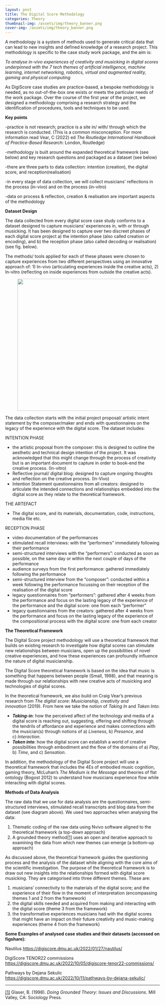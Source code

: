 ```yaml
---
layout: post
title: The Digital Score Methodology
categories: Theory
thumbnail-img: /assets/img/theory_banner.png
cover-img: /assets/img/theory_banner.png
---
```

<p>A methodology is a system of methods used to generate critical data that can lead to new insights and defined knowledge of a research project. This methodology is specific to the case study work package, and the aim is:</p>



<p><em>To analyse in-vivo experiences of creativity and musicking in digital scores underpinned with the 7 tech themes of artificial intelligence, machine learning, internet networking, robotics, virtual and augmented reality, gaming and physical computing</em></p>



<p>As DigiScore case studies are practice-based, a bespoke methodology is needed, as no out-of-the-box one exists or meets the particular needs of the work package. Over the course of the first year of the project, we designed a methodology comprising a research strategy and the identification of procedures, tools and techniques to be used.</p>



<p><strong>Key points</strong></p>



<p>-practice is not research; practice is a site in/ with/ through which the research is conducted. (This is a common misconception. For more information read Vear, C (2022) ed <em>The Routledge International Handbook of Practice-Based Research</em>: London, Routledge)</p>



<p>-methodology is built around the expanded theoretical framework (see below) and key research questions and packaged as a dataset (see below)</p>



<p>-there are three parts to data collection: intention (creation), the digital score, and reception(realisation)</p>



<p>-in every stage of data collection, we will collect musicians’ reflections in the process (in-vivo) and on the process (in-vitro)</p>



<p>-data on process &amp; reflection, creation &amp; realisation are important aspects of the methodology</p>



<p><strong>Data</strong><strong>set Design</strong></p>



<p>The data collected from every digital score case study conforms to a dataset designed to capture musicians’ experiences in, with or through musicking. It has been designed to capture over two discreet phases of each digital score project a) the intention phase (also called creation or encoding), and b) the reception phase (also called decoding or realisation) (see fig. below).</p>



<p>The methods/ tools applied for each of these phases were chosen to capture experiences from two different perspectives using an innovative approach of: 1) In-vivo (articulating experiences inside the creative acts), 2) In-vitro (reflecting on inside experiences from outside the creative acts).</p>



<figure class="wp-block-image size-full"><img decoding="async" loading="lazy" width="936" height="430" src="https://digiscore.dmu.ac.uk/wp-content/uploads/2022/10/image-3.png" alt="" class="wp-image-4756" srcset="https://digiscore.dmu.ac.uk/wp-content/uploads/2022/10/image-3.png 936w, https://digiscore.dmu.ac.uk/wp-content/uploads/2022/10/image-3-300x138.png 300w, https://digiscore.dmu.ac.uk/wp-content/uploads/2022/10/image-3-768x353.png 768w" sizes="(max-width: 936px) 100vw, 936px" /></figure>



<p class="has-nv-dark-bg-color has-text-color">The data collection starts with the initial project proposal/ artistic intent statement by the composer/maker and ends with questionnaires on the legacy of the experience with the digital score. The dataset includes:</p>



<p>INTENTION PHASE</p>



<ul class="has-nv-dark-bg-color has-text-color"><li>the artistic proposal from the composer: this is designed to outline the aesthetic and technical design intention of the project. It was acknowledged that this might change through the process of creativity but is an important document to capture in order to book-end the creative process. (In-vitro)</li><li>Reflective journal/ digital blog: designed to capture ongoing thoughts and reflection on the creative process. (In-Vivo)</li><li>Intention Statement questionnaires from all creators: designed to articulate the intended connections and relationships embedded into the digital score as they relate to the theoretical framework.</li></ul>



<p>THE ARTEFACT</p>



<ul><li>The digital score, and its materials, documentation, code, instructions, media file etc.</li></ul>



<p>RECEPTION PHASE</p>



<ul><li>video documentation of the performances</li><li>stimulated recall interviews: with the “performers” immediately following their performance</li><li>semi-structured interviews with the “performers”: conducted as soon as possible, on the same day or within the next couple of days of the performance</li><li>audience surveys from the first performance: gathered immediately following the performance</li><li>semi-structured interview from the “composer”: conducted within a week following the performance focussing on their reception of the realisation of the digital score</li><li>legacy questionnaires from “performers”: gathered after 4 weeks from the performance and focus on the lasting legacy of the experience of the performance and the digital score: one from each “performer”</li><li>legacy questionnaires from the creators: gathered after 4 weeks from the performance and focus on the lasting legacy of the experience of the compositional process with the digital score: one from each creator</li></ul>



<p><strong>The Theoretical Framework</strong></p>



<p>The Digital Score project methodology will use a theoretical framework that builds on existing research to investigate how digital scores can stimulate new relationships between musicians, open up the possibilities of novel creative experiences, and how these experiences can profoundly influence the nature of digital musicianship.</p>



<p>The Digital Score theoretical framework is based on the idea that music is something that happens between people (Small, 1998), and that meaning is made through our relationships with new creative acts of musicking and technologies of digital scores.</p>



<p>In the theoretical framework, we also build on Craig Vear’s previous research from&nbsp;<em>The digital score: Musicianship, creativity and innovation</em>&nbsp;(2019). From here we take the notion of&nbsp;<em>Taking In</em>&nbsp;and&nbsp;<em>Taken Into</em>:</p>



<ul><li><strong><em>Taking-in</em></strong><em>:</em>&nbsp;how the perceived affect of the technology and media of a digital score is reaching out, suggesting, offering and shifting through the tendrils of affordance and experience and makes connections with the musician(s) through notions of a)&nbsp;<em>Liveness</em>, b)&nbsp;<em>Presence</em>, and c)&nbsp;<em>Interaction</em>.</li><li><strong><em>Taken into</em></strong>: how the digital score can establish a world of creative possibilities through embodiment and the flow of the domains of a)&nbsp;<em>Play</em>, b)&nbsp;<em>Time</em>, and c)&nbsp;<em>Sensation</em>.</li></ul>



<p>In addition, the methodology of the Digital Score project will use a theoretical framework that includes the 4Es of embodied music cognition, gaming theory, McLuhan&#8217;s <em>The Medium is the Message</em> and theories of flat ontology (Bogost 2012) to understand how musicians experience flow while interacting with digital scores.</p>



<p><strong>Methods of Data Analysis</strong></p>



<p>The raw data that we use for data analysis are the questionnaires, semi-structured interviews, stimulated recall transcripts and blog data from the dataset (see diagram above). We used two approaches when analysing the data:</p>



<ol type="1"><li>Thematic coding of the raw data using Nvivo software aligned to the theoretical framework (a top-down approach)</li><li>A grounded theory method<a href="#_ftn1">[1]</a> uses an open and iterative approach to examining the data from which new themes can emerge (a bottom-up approach)</li></ol>



<p>As discussed above, the theoretical framework guides the questioning process and the analysis of the dataset while aligning with the core aims of the scientific investigation. The purpose of the theoretical framework is to draw out new insights into the relationships formed with digital score musicking. They are categorised into three different themes. These are:</p>



<ol type="1"><li>musicians’ connectivity to the materials of the digital score; and the experience of their flow in the moment of interpretation (encompassing themes 1 and 2 from the framework)</li><li>the digital skills needed and acquired from making and interacting with the digital score (theme 3 from the framework)</li><li>the transformative experiences musicians had with the digital scores that might have an impact on their future creativity and music-making experiences (theme 4 from the framework)</li></ol>



<p><strong>Some Examples of analysed case studies and their datasets (accessed on figshare):</strong></p>



<p>Nautilus <a href="https://digiscore.dmu.ac.uk/2022/01/27/nautilus/%20">https://digiscore.dmu.ac.uk/2022/01/27/nautilus/</a></p>



<p>DigiScore TENOR22 commissions <a href="https://digiscore.dmu.ac.uk/2022/10/05/digiscore-tenor22-commissions/">https://digiscore.dmu.ac.uk/2022/10/05/digiscore-tenor22-commissions/</a></p>



<p>Pathways by Dejana Sekulic <a href="https://digiscore.dmu.ac.uk/2022/10/11/pathways-by-dejana-sekulic/">https://digiscore.dmu.ac.uk/2022/10/11/pathways-by-dejana-sekulic/</a></p>



<hr class="wp-block-separator has-alpha-channel-opacity"/>



<p><a href="#_ftnref1">[1]</a> Glaser, B. (1998). <em>Doing Grounded Theory: Issues and Discussions.</em> Mill Valley, CA: Sociology Press.</p>

